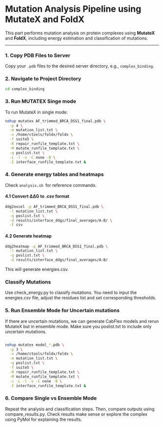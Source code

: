 # Mutation Analysis Pipeline using MutateX and FoldX

This part performs mutation analysis on protein complexes using **MutateX** and **FoldX**, including energy estimation and classification of mutations.

---

### 1. Copy PDB Files to Server
Copy your `.pdb` files to the desired server directory, e.g., `complex_binding`.

### 2. Navigate to Project Directory
```bash
cd complex_binding
```

### 3. Run MUTATEX Singe mode
To run MutateX in single mode:
```bash
nohup mutatex AF_trimmed_BRCA_DSS1_final.pdb \
  -p 4 \
  -m mutation_list.txt \
  -x /home/ctools/foldx/foldx \
  -f suite5 \
  -R repair_runfile_template.txt \
  -M mutate_runfile_template.txt \
  -q poslist.txt \
  -L -l -v -C none -B \
  -I interface_runfile_template.txt &
```
### 4. Generate energy tables and heatmaps
Check `analysis.sh `for reference commands.

#### 4.1 Convert ΔΔG to .csv format
```bash
ddg2excel -p AF_trimmed_BRCA_DSS1_final.pdb \
  -l mutation_list.txt \
  -q poslist.txt \
  -d results/interface_ddgs/final_averages/A-B/ \
  -F csv
```
#### 4.2 Generate heatmap
```bash
ddg2heatmap -p AF_trimmed_BRCA_DSS1_final.pdb \
  -l mutation_list.txt \
  -q poslist.txt \
  -d results/interface_ddgs/final_averages/A-B/

```
This will generate energies.csv.
### Classify Mutations
Use check_energy.py to classify mutations. You need to input the energies.csv file, adjust the residues list and set corresponding thresholds.

### 5. Run Ensemble Mode for Uncertain mutations
If there are uncertain mutations, we can generate CabFlex models and rerun MutateX but in ensemble mode. Make sure you poslist.txt to include only uncertain mutations.
```bash

nohup mutatex model_*.pdb \
  -p 3 \
  -x /home/ctools/foldx/foldx \
  -m mutation_list.txt \
  -q poslist.txt \
  -f suite5 \
  -R repair_runfile_template.txt \
  -M mutate_runfile_template.txt \
  -c -L -l -v -C none -B \
  -I interface_runfile_template.txt &

```
### 6. Compare Single vs Ensemble Mode


Repeat the analysis and classification steps. Then, compare outputs using compare_results.py. Check results make sense or explore the complex using PyMol for explaining the results.